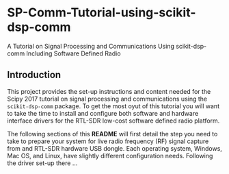 # SP-Comm-Tutorial-using-scikit-dsp-comm
A Tutorial on Signal Processing and Communications Using scikit-dsp-comm Including Software Defined Radio
## Introduction
This project provides the set-up instructions and content needed for the Scipy 2017 tutorial on signal processing and communications using the `scikit-dsp-comm` package. To get the most oyut of this tutorial you will want to take the time to install and configure both software and hardware interface drivers for the RTL-SDR low-cost software defined radio platform.

The following sections of this **README** will first detail the step you need to take to prepare your system for live radio frequency (RF) signal capture from and RTL-SDR hardware USB dongle. Each operating system, Windows, Mac OS, and Linux, have slightly different configuration needs. Following the driver set-up there ... 
